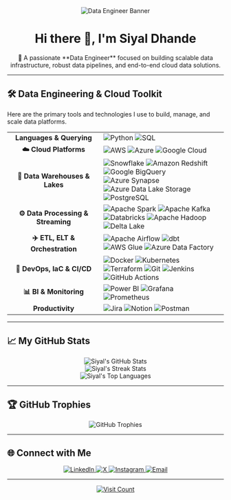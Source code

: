 <div align="center">
  <img src="https://raw.githubusercontent.com/siyald/siyald/main/assets/banner.gif" alt="Data Engineer Banner" />
  
  <h1 align="center">Hi there 👋, I'm Siyal Dhande</h1>
  
  <p>💫 A passionate **Data Engineer** focused on building scalable data infrastructure, robust data pipelines, and end-to-end cloud data solutions.</p>
</div>

---

## 🛠️ Data Engineering & Cloud Toolkit

Here are the primary tools and technologies I use to build, manage, and scale data platforms.

<div align="center">
  
<table>
  <tr>
    <td align="center" width="200px"><b>Languages & Querying</b></td>
    <td>
      <img src="https://img.shields.io/badge/Python-3776AB?style=for-the-badge&logo=python&logoColor=white" alt="Python"/>
      <img src="https://img.shields.io/badge/SQL-4479A1?style=for-the-badge&logo=prolog&logoColor=white" alt="SQL"/>
    </td>
  </tr>
  <tr>
    <td align="center"><b>☁️ Cloud Platforms</b></td>
    <td>
      <img src="https://img.shields.io/badge/AWS-%23FF9900.svg?style=for-the-badge&logo=amazon-aws&logoColor=white" alt="AWS"/>
      <img src="https://img.shields.io/badge/azure-%230072C6.svg?style=for-the-badge&logo=microsoftazure&logoColor=white" alt="Azure"/>
      <img src="https://img.shields.io/badge/GoogleCloud-%234285F4.svg?style=for-the-badge&logo=google-cloud&logoColor=white" alt="Google Cloud"/>
    </td>
  </tr>
  <tr>
    <td align="center"><b>💾 Data Warehouses & Lakes</b></td>
    <td>
      <img src="https://img.shields.io/badge/Snowflake-29B5E8?style=for-the-badge&logo=snowflake&logoColor=white" alt="Snowflake"/>
      <img src="https://img.shields.io/badge/Amazon%20Redshift-800000?style=for-the-badge&logo=amazonredshift&logoColor=white" alt="Amazon Redshift"/>
      <img src="https://img.shields.io/badge/Google%20BigQuery-4285F4?style=for-the-badge&logo=googlebigquery&logoColor=white" alt="Google BigQuery"/>
      <img src="https://img.shields.io/badge/Azure%20Synapse-0078D4?style=for-the-badge&logo=microsoftazure&logoColor=white" alt="Azure Synapse"/>
      <img src="https://img.shields.io/badge/ADLS-0078D4?style=for-the-badge&logo=microsoftazure&logoColor=white" alt="Azure Data Lake Storage"/>
      <img src="https://img.shields.io/badge/Postgres-316192?style=for-the-badge&logo=postgresql&logoColor=white" alt="PostgreSQL"/>
    </td>
  </tr>
  <tr>
    <td align="center"><b>⚙️ Data Processing & Streaming</b></td>
    <td>
      <img src="https://img.shields.io/badge/Apache%20Spark-FDEE21?style=for-the-badge&logo=apachespark&logoColor=black" alt="Apache Spark"/>
      <img src="https://img.shields.io/badge/Apache%20Kafka-000?style=for-the-badge&logo=apachekafka&logoColor=white" alt="Apache Kafka"/>
      <img src="https://img.shields.io/badge/Databricks-FF3621?style=for-the-badge&logo=databricks&logoColor=white" alt="Databricks"/>
      <img src="https://img.shields.io/badge/Apache%20Hadoop-66CCFF?style=for-the-badge&logo=apachehadoop&logoColor=black" alt="Apache Hadoop"/>
      <img src="https://img.shields.io/badge/Delta%20Lake-00435A?style=for-the-badge&logo=deltalake&logoColor=white" alt="Delta Lake"/>
    </td>
  </tr>
  <tr>
    <td align="center"><b>✈️ ETL, ELT & Orchestration</b></td>
    <td>
      <img src="https://img.shields.io/badge/Apache%20Airflow-017CEE?style=for-the-badge&logo=Apache%20Airflow&logoColor=white" alt="Apache Airflow"/>
      <img src="https://img.shields.io/badge/dbt-FF694B?style=for-the-badge&logo=dbt&logoColor=white" alt="dbt"/>
      <img src="https://img.shields.io/badge/AWS%20Glue-B50400?style=for-the-badge&logo=awsglue&logoColor=white" alt="AWS Glue"/>
      <img src="https://img.shields.io/badge/Azure%20Data%20Factory-0078D4?style=for-the-badge&logo=azuredatafactory&logoColor=white" alt="Azure Data Factory"/>
    </td>
  </tr>
  <tr>
    <td align="center"><b>🐳 DevOps, IaC & CI/CD</b></td>
    <td>
      <img src="https://img.shields.io/badge/Docker-2496ED?style=for-the-badge&logo=docker&logoColor=white" alt="Docker"/>
      <img src="https://img.shields.io/badge/Kubernetes-326CE5?style=for-the-badge&logo=kubernetes&logoColor=white" alt="Kubernetes"/>
      <img src="https://img.shields.io/badge/Terraform-7B42BC?style=for-the-badge&logo=terraform&logoColor=white" alt="Terraform"/>
      <img src="https://img.shields.io/badge/Git-F05032?style=for-the-badge&logo=git&logoColor=white" alt="Git"/>
      <img src="https://img.shields.io/badge/Jenkins-D24939?style=for-the-badge&logo=jenkins&logoColor=white" alt="Jenkins"/>
      <img src="https://img.shields.io/badge/GitHub%20Actions-2088FF?style=for-the-badge&logo=githubactions&logoColor=white" alt="GitHub Actions"/>
    </td>
  </tr>
  <tr>
    <td align="center"><b>📊 BI & Monitoring</b></td>
    <td>
      <img src="https://img.shields.io/badge/Power%20BI-F2C811?style=for-the-badge&logo=powerbi&logoColor=black" alt="Power BI"/>
      <img src="https://img.shields.io/badge/Grafana-F46800?style=for-the-badge&logo=grafana&logoColor=white" alt="Grafana"/>
      <img src="https://img.shields.io/badge/Prometheus-E6522C?style=for-the-badge&logo=Prometheus&logoColor=white" alt="Prometheus"/>
    </td>
  </tr>
    <tr>
    <td align="center"><b>Productivity</b></td>
    <td>
      <img src="https://img.shields.io/badge/Jira-0052CC?style=for-the-badge&logo=jira&logoColor=white" alt="Jira"/>
      <img src="https://img.shields.io/badge/Notion-000000?style=for-the-badge&logo=notion&logoColor=white" alt="Notion"/>
      <img src="https://img.shields.io/badge/Postman-FF6C37?style=for-the-badge&logo=postman&logoColor=white" alt="Postman"/>
    </td>
  </tr>
</table>

</div>

---

## 📈 My GitHub Stats

<div align="center">
  <img src="https://github-readme-stats.vercel.app/api?username=siyald&theme=city_lights&hide_border=false&include_all_commits=false&count_private=false" alt="Siyal's GitHub Stats"/>
  <br/>
  <img src="https://nirzak-streak-stats.vercel.app/?user=siyald&theme=city_lights&hide_border=false" alt="Siyal's Streak Stats"/>
  <br/>
  <img src="https://github-readme-stats.vercel.app/api/top-langs/?username=siyald&theme=city_lights&hide_border=false&include_all_commits=false&count_private=false&layout=compact" alt="Siyal's Top Languages"/>
</div>

---

## 🏆 GitHub Trophies

<div align="center">
  <img src="https://github-profile-trophy.vercel.app/?username=siyald&theme=radical&no-frame=false&no-bg=true&margin-w=4" alt="GitHub Trophies"/>
</div>

---

## 🌐 Connect with Me

<div align="center">
  <a href="https://linkedin.com/in/https://www.linkedin.com/in/siyal-dhande/">
    <img src="https://img.shields.io/badge/LinkedIn-%230077B5.svg?logo=linkedin&logoColor=white" alt="LinkedIn"/>
  </a>
  <a href="https://x.com/https://x.com/Siyal02">
    <img src="https://img.shields.io/badge/X-black.svg?logo=X&logoColor=white" alt="X"/>
  </a>
  <a href="https://instagram.com/https://www.instagram.com/siyal_dhande8/">
    <img src="https://img.shields.io/badge/Instagram-%23E4405F.svg?logo=Instagram&logoColor=white" alt="Instagram"/>
  </a>
  <a href="mailto:siyaldhande49@gmail.com">
    <img src="https://img.shields.io/badge/Email-D14836?logo=gmail&logoColor=white" alt="Email"/>
  </a>
</div>

---

<div align="center">
  <a href="https://visitcount.itsvg.in">
    <img src="https://visitcount.itsvg.in/api?id=siyald&icon=0&color=0" alt="Visit Count"/>
  </a>
</div>
